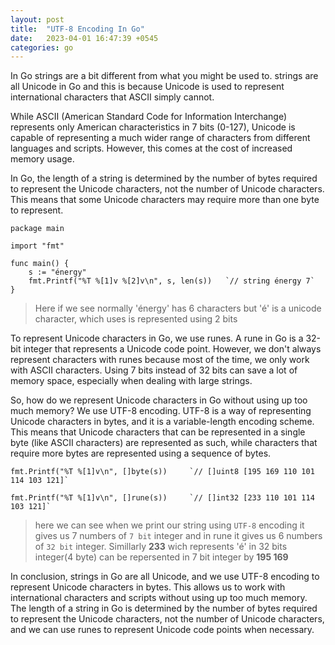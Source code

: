 ```yaml
---
layout: post
title:  "UTF-8 Encoding In Go"
date:   2023-04-01 16:47:39 +0545
categories: go
---
```

In Go strings are a bit different from what you might be used to. strings are all Unicode in Go and this is because Unicode is used to represent international characters that ASCII simply cannot.

While ASCII (American Standard Code for Information Interchange) represents only American characteristics in 7 bits (0-127), Unicode is capable of representing a much wider range of characters from different languages and scripts. However, this comes at the cost of increased memory usage.

In Go, the length of a string is determined by the number of bytes required to represent the Unicode characters, not the number of Unicode characters. This means that some Unicode characters may require more than one byte to represent.


    package main

    import "fmt"

    func main() {
        s := "énergy"
        fmt.Printf("%T %[1]v %[2]v\n", s, len(s))   `// string énergy 7`
    }

> Here if we see normally 'énergy' has 6 characters but 'é' is a unicode character,
> which uses is represented using 2 bits


To represent Unicode characters in Go, we use runes. A rune in Go is a 32-bit integer that represents a Unicode code point. However, we don't always represent characters with runes because most of the time, we only work with ASCII characters. Using 7 bits instead of 32 bits can save a lot of memory space, especially when dealing with large strings.

So, how do we represent Unicode characters in Go without using up too much memory? We use UTF-8 encoding. UTF-8 is a way of representing Unicode characters in bytes, and it is a variable-length encoding scheme. This means that Unicode characters that can be represented in a single byte (like ASCII characters) are represented as such, while characters that require more bytes are represented using a sequence of bytes.


    fmt.Printf("%T %[1]v\n", []byte(s))     `// []uint8 [195 169 110 101 114 103 121]`

    fmt.Printf("%T %[1]v\n", []rune(s))     `// []int32 [233 110 101 114 103 121]`

> here we can see when we print our string using `UTF-8` encoding it gives us 7 numbers of
> `7 bit` integer and in rune it gives us 6 numbers of `32 bit` integer.
> Simillarly **233** wich represents 'é' in 32 bits integer(4 byte) can be repersented
> in 7 bit integer by **195 169**


In conclusion, strings in Go are all Unicode, and we use UTF-8 encoding to represent Unicode characters in bytes. This allows us to work with international characters and scripts without using up too much memory. The length of a string in Go is determined by the number of bytes required to represent the Unicode characters, not the number of Unicode characters, and we can use runes to represent Unicode code points when necessary.